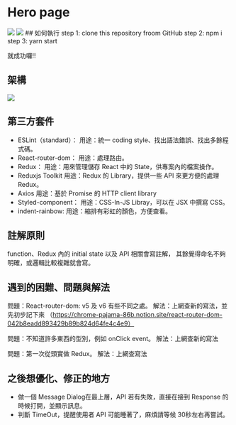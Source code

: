 # Hero page

<img src="https://i.imgur.com/fZFFc9Z.png">
<img src="https://ibb.co/vhLfktH">
## 如何執行
step 1: clone this repository froom GitHub
step 2: npm i
step 3: yarn start

就成功囉!!

## 架構
<img src="https://i.imgur.com/OJ7zxhq.png">

## 第三方套件
- ESLint（standard）：
用途：統一 coding style、找出語法錯誤、找出多餘程式碼。
- React-router-dom：
用途：處理路由。
- Redux：
用途：用來管理儲存 React 中的 State，供專案內的檔案操作。
- Reduxjs Toolkit
用途：Redux 的 Library，提供一些 API 來更方便的處理 Redux。
- Axios
用途：基於 Promise 的 HTTP client library
- Styled-component： 
用途：CSS-In-JS Libray，可以在 JSX 中撰寫 CSS。
- indent-rainbow: 
用途：縮排有彩虹的顏色，方便查看。

## 註解原則
function、Redux 內的 initial state 以及 API 相關會寫註解，
其餘覺得命名不夠明確，或邏輯比較複雜就會寫。

## 遇到的困難、問題與解法
問題：React-router-dom: v5 及 v6 有些不同之處。
解法：上網查新的寫法，並先初步記下來
（https://chrome-pajama-86b.notion.site/react-router-dom-042b8eadd893429b89b824d64fe4c4e9）

問題：不知道許多東西的型別，例如 onClick event。
解法：上網查新的寫法

問題：第一次從頭實做 Redux。
解法：上網查寫法

## 之後想優化、修正的地方
- 做一個 Message Dialog在最上層，API 若有失敗，直接在接到 Response 的時候打開，並顯示訊息。
- 判斷 TimeOut，提醒使用者 API 可能睡著了，麻煩請等候 30秒左右再嘗試。

